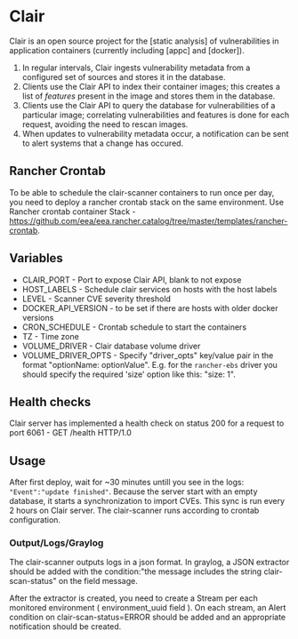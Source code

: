 # Clair

Clair is an open source project for the [static analysis] of vulnerabilities in application containers (currently including [appc] and [docker]).

1. In regular intervals, Clair ingests vulnerability metadata from a configured set of sources and stores it in the database.
2. Clients use the Clair API to index their container images; this creates a list of _features_ present in the image and stores them in the database.
3. Clients use the Clair API to query the database for vulnerabilities of a particular image; correlating vulnerabilities and features is done for each request, avoiding the need to rescan images.
4. When updates to vulnerability metadata occur, a notification can be sent to alert systems that a change has occured.

## Rancher Crontab 

To be able to schedule the clair-scanner containers to run once per day, you need to deploy a rancher crontab stack on the same environment. 
Use Rancher crontab container Stack - https://github.com/eea/eea.rancher.catalog/tree/master/templates/rancher-crontab.

## Variables

* CLAIR_PORT - Port to expose Clair API, blank to not expose
* HOST_LABELS - Schedule clair services on hosts with the host labels
* LEVEL - Scanner CVE severity threshold
* DOCKER_API_VERSION - to be set if there are hosts with older docker versions
* CRON_SCHEDULE - Crontab schedule to start the containers 
* TZ - Time zone 
* VOLUME_DRIVER - Clair database volume driver
* VOLUME_DRIVER_OPTS -  Specify "driver_opts" key/value pair in the format "optionName: optionValue".
        E.g. for the `rancher-ebs` driver you should specify the required 'size' option like this: "size: 1".


## Health checks

Clair server has implemented a health check on status 200 for a request to port 6061 - GET /health HTTP/1.0

## Usage

After first deploy, wait for ~30 minutes untill you see in the logs: `"Event":"update finished"`. Because the server start with an empty database, it starts a synchronization to import CVEs. 
This sync is run every 2 hours on Clair server. 
The clair-scanner runs according to crontab configuration.

### Output/Logs/Graylog

The clair-scanner outputs logs in a json format. In graylog, a JSON extractor should be added with the condition:"the message includes the string clair-scan-status" on the field message.

After the extractor is created, you need to create a Stream per each monitored environment ( environment_uuid field ). On each stream, an Alert condition on clair-scan-status=ERROR should be added and an appropriate notification should be created.




